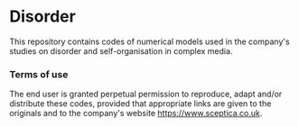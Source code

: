 # Disorder
This repository contains codes of numerical models used in the company's studies on disorder and self-organisation in complex media.

### Terms of use
The end user is granted perpetual permission to reproduce, adapt and/or distribute these codes, provided that appropriate links are given to the originals and to the company's website https://www.sceptica.co.uk.